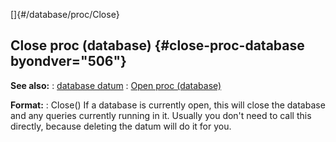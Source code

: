 []{#/database/proc/Close}
## Close proc (database) {#close-proc-database byondver="506"}
**See also:**
:   [database datum](#/database)
:   [Open proc (database)](#/database/proc/Open)
<!-- -->
**Format:**
:   Close()
If a database is currently open, this will close the database and any
queries currently running in it. Usually you don\'t need to call this
directly, because deleting the datum will do it for you.